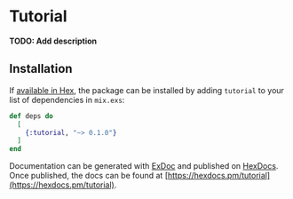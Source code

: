 # Tutorial

**TODO: Add description**

## Installation

If [available in Hex](https://hex.pm/docs/publish), the package can be installed
by adding `tutorial` to your list of dependencies in `mix.exs`:

```elixir
def deps do
  [
    {:tutorial, "~> 0.1.0"}
  ]
end
```

Documentation can be generated with [ExDoc](https://github.com/elixir-lang/ex_doc)
and published on [HexDocs](https://hexdocs.pm). Once published, the docs can
be found at [https://hexdocs.pm/tutorial](https://hexdocs.pm/tutorial).

